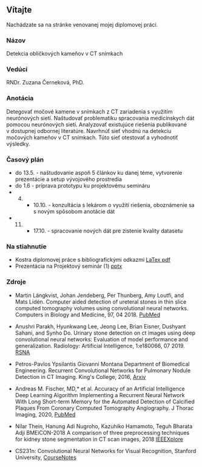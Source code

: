 ## <a name="about"></a>Vítajte

Nachádzate sa na stránke venovanej mojej diplomovej práci.

### Názov

 Detekcia obličkových kameňov v CT snímkach

### Vedúci
RNDr. Zuzana Černeková, PhD.

### Anotácia

Detegovať močové kamene v snímkach z CT zariadenia s využitím neurónových sietí. Naštudovať problematiku spracovania medicínskych dát pomocou neurónových sietí. Analyzovať existujúce riešenia publikované v dostupnej odbornej literatúre. Navrhnúť sieť vhodnú na detekciu močových kameňov v CT snímkach. Túto sieť otestovať a vyhodnotiť výsledky.


### Časový plán

* do 13.5. - naštudovanie aspoň 5 článkov ku danej téme, vytvorenie prezentácie a setup vývojového prostredia
* do 1.6 - príprava prototypu ku projektovému semináru
* 4. - 10.10. - konzultácia s lekárom o využití riešenia, oboznámenie sa s novým spôsobom anotácie dát
* 11. - 17.10. - spracovanie nových dát pre zistenie kvality datasetu 

### Na stiahnutie
* Kostra diplomovej práce s bibliografickými odkazmi [LaTex pdf](kostra.pdf)
* Prezentácia na Projektový seminár (1) [pptx](prezentacia_seminar1.pptx)

### Zdroje

* Martin Längkvist, Johan Jendeberg, Per Thunberg, Amy Loutfi, and Mats Lidén. Computer aided detection of ureteral stones in thin slice computed tomography volumes using convolutional neural networks. Computers in Biology and Medicine, 97, 04 2018. [PubMed](https://pubmed.ncbi.nlm.nih.gov/29730498/)

* Anushri Parakh, Hyunkwang Lee, Jeong Lee, Brian Eisner, Dushyant Sahani, and Synho Do. Urinary stone detection on ct images using deep convolutional neural networks: Evaluation of model performance and generalization. Radiology: Artificial Intelligence, 1:e180066, 07 2019. [RSNA](https://pubs.rsna.org/doi/full/10.1148/ryai.2019180066)

* Petros-Pavlos Ypsilantis Giovanni Montana Department of Biomedical Engineering. Recurrent Convolutional Networks for Pulmonary Nodule Detection in CT Imaging. King's College, 2016, [Arxiv](https://arxiv.org/pdf/1609.09143.pdf)

* Andreas M. Fischer, MD,* et al. Accuracy of an Artificial Intelligence Deep Learning Algorithm Implementing a Recurrent Neural Network With Long Short-term Memory for the Automated Detection of Calcified Plaques From Coronary Computed Tomography Angiography. J Thorac Imaging, 2020, [PubMed](https://pubmed.ncbi.nlm.nih.gov/32168163/)

* Nilar Thein, Hanung Adi Nugroho, Kazuhiko Hamamoto, Teguh Bharata Adji BMEiCON-2018 A comparison of three preprocessing techniques for
kidney stone segmentation in CT scan images, 2018 [IEEEXplore](https://ieeexplore.ieee.org/abstract/document/8609996)

* CS231n: Convolutional Neural Networks for Visual Recognition, Stanford University, [CourseNotes](http://cs231n.stanford.edu/)

